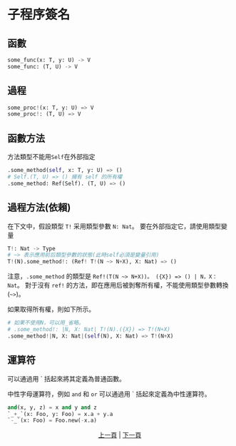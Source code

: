 # 子程序簽名

## 函數

```python
some_func(x: T, y: U) -> V
some_func: (T, U) -> V
```

## 過程

```python
some_proc!(x: T, y: U) => V
some_proc!: (T, U) => V
```

## 函數方法

方法類型不能用`Self`在外部指定

```python
.some_method(self, x: T, y: U) => ()
# Self.(T, U) => () 擁有 self 的所有權
.some_method: Ref(Self). (T, U) => ()
```

## 過程方法(依賴)

在下文中，假設類型 `T!` 采用類型參數 `N: Nat`。 要在外部指定它，請使用類型變量

```python
T!: Nat -> Type
# ~> 表示應用前后類型參數的狀態(此時self必須是變量引用)
T!(N).some_method!: (Ref! T!(N ~> N+X), X: Nat) => ()
```

注意，`.some_method` 的類型是 `Ref!(T(N ~> N+X))。 ({X}) => () | N，X：Nat`。
對于沒有 `ref!` 的方法，即在應用后被剝奪所有權，不能使用類型參數轉換(`~>`)。

如果取得所有權，則如下所示。

```python
# 如果不使用N，可以用_省略。
# .some_method!: |N, X: Nat| T!(N).({X}) => T!(N+X)
.some_method!|N, X: Nat|(self(N), X: Nat) => T!(N+X)
```

## 運算符

可以通過用 ` 括起來將其定義為普通函數。

中性字母運算符，例如 `and` 和 `or` 可以通過用 ` 括起來定義為中性運算符。

```python
and(x, y, z) = x and y and z
`_+_`(x: Foo, y: Foo) = x.a + y.a
`-_`(x: Foo) = Foo.new(-x.a)
```

<p align='center'>
    <a href='./21_lambda.md'>上一頁</a> | <a href='./23_closure.md'>下一頁</a>
</p>

